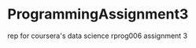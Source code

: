 ProgrammingAssignment3
======================

rep for coursera's data science rprog006 assignment 3
